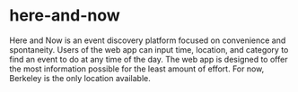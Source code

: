 here-and-now
============

Here and Now is an event discovery platform focused on convenience and spontaneity. Users of the web app can input time, location, and category to find an event to do at any time of the day. The web app is designed to offer the most information possible for the least amount of effort. For now, Berkeley is the only location available.
